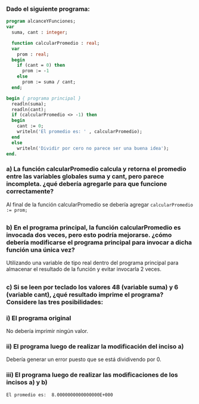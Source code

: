 ### Dado el siguiente programa:
```pascal
program alcanceYFunciones;
var
  suma, cant : integer;

  function calcularPromedio : real;
  var
    prom : real;
  begin
    if (cant = 0) then
      prom := -1
    else
      prom := suma / cant;
  end;

begin { programa principal }
  readln(suma);
  readln(cant);
  if (calcularPromedio <> -1) then
  begin
    cant := 0;
    writeln('El promedio es: ' , calcularPromedio);
  end
  else
    writeln('Dividir por cero no parece ser una buena idea');
end.
```
### a) La función calcularPromedio calcula y retorna el promedio entre las variables globales suma y cant, pero parece incompleta. ¿qué debería agregarle para que funcione correctamente?
Al final de la función calcularPromedio se debería agregar `calcularPromedio := prom;`
##
### b) En el programa principal, la función calcularPromedio es invocada dos veces, pero esto podría mejorarse. ¿cómo debería modificarse el programa principal para invocar a dicha función una única vez?
Utilizando una variable de tipo real dentro del programa principal para almacenar el resultado de la función y evitar invocarla 2 veces.
##
### c) Si se leen por teclado los valores 48 (variable suma) y 6 (variable cant), ¿qué resultado imprime el programa? Considere las tres posibilidades:

### i) El programa original
No debería imprimir ningún valor.

### ii) El programa luego de realizar la modificación del inciso a)
Debería generar un error puesto que se está dividivendo por 0.

### iii) El programa luego de realizar las modificaciones de los incisos a) y b)
`El promedio es:  8.0000000000000000E+000`
